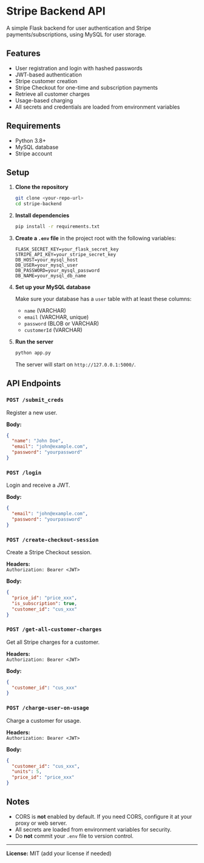 # Stripe Backend API

A simple Flask backend for user authentication and Stripe payments/subscriptions, using MySQL for user storage.

## Features

- User registration and login with hashed passwords
- JWT-based authentication
- Stripe customer creation
- Stripe Checkout for one-time and subscription payments
- Retrieve all customer charges
- Usage-based charging
- All secrets and credentials are loaded from environment variables

## Requirements

- Python 3.8+
- MySQL database
- Stripe account

## Setup

1. **Clone the repository**

   ```sh
   git clone <your-repo-url>
   cd stripe-backend
   ```

2. **Install dependencies**

   ```sh
   pip install -r requirements.txt
   ```

3. **Create a `.env` file** in the project root with the following variables:

   ```
   FLASK_SECRET_KEY=your_flask_secret_key
   STRIPE_API_KEY=your_stripe_secret_key
   DB_HOST=your_mysql_host
   DB_USER=your_mysql_user
   DB_PASSWORD=your_mysql_password
   DB_NAME=your_mysql_db_name
   ```

4. **Set up your MySQL database**

   Make sure your database has a `user` table with at least these columns:
   - `name` (VARCHAR)
   - `email` (VARCHAR, unique)
   - `password` (BLOB or VARCHAR)
   - `customerId` (VARCHAR)

5. **Run the server**

   ```sh
   python app.py
   ```

   The server will start on `http://127.0.0.1:5000/`.

## API Endpoints

### `POST /submit_creds`

Register a new user.

**Body:**
```json
{
  "name": "John Doe",
  "email": "john@example.com",
  "password": "yourpassword"
}
```

### `POST /login`

Login and receive a JWT.

**Body:**
```json
{
  "email": "john@example.com",
  "password": "yourpassword"
}
```

### `POST /create-checkout-session`

Create a Stripe Checkout session.

**Headers:**  
`Authorization: Bearer <JWT>`

**Body:**
```json
{
  "price_id": "price_xxx",
  "is_subscription": true,
  "customer_id": "cus_xxx"
}
```

### `POST /get-all-customer-charges`

Get all Stripe charges for a customer.

**Headers:**  
`Authorization: Bearer <JWT>`

**Body:**
```json
{
  "customer_id": "cus_xxx"
}
```

### `POST /charge-user-on-usage`

Charge a customer for usage.

**Headers:**  
`Authorization: Bearer <JWT>`

**Body:**
```json
{
  "customer_id": "cus_xxx",
  "units": 5,
  "price_id": "price_xxx"
}
```

## Notes

- CORS is **not** enabled by default. If you need CORS, configure it at your proxy or web server.
- All secrets are loaded from environment variables for security.
- Do **not** commit your `.env` file to version control.

---

**License:** MIT (add your license if needed)